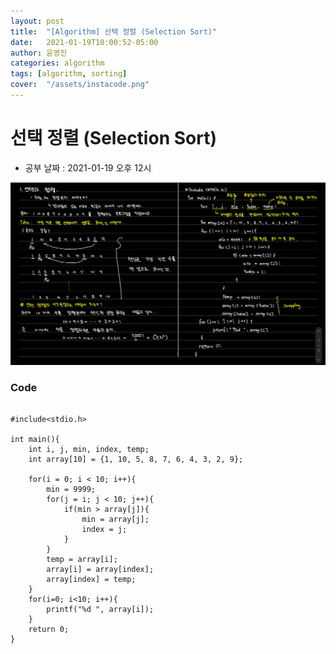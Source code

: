 ```yaml
---
layout: post
title:  "[Algorithm] 선택 정렬 (Selection Sort)"
date:   2021-01-19T10:00:52-05:00
author: 윤영진
categories: algorithm 
tags: [algorithm, sorting]
cover:  "/assets/instacode.png"
---
```

# 선택 정렬 (Selection Sort)

* 공부 날짜 : 2021-01-19 오후 12시


![Alt text](/assets/algorithm/2021-01-19_select_sort.png "필기")

### Code

```

#include<stdio.h>

int main(){
    int i, j, min, index, temp;
    int array[10] = {1, 10, 5, 8, 7, 6, 4, 3, 2, 9};

    for(i = 0; i < 10; i++){
        min = 9999;
        for(j = i; j < 10; j++){
            if(min > array[j]){
                min = array[j];
                index = j;
            }
        }
        temp = array[i];
        array[i] = array[index];
        array[index] = temp;
    }
    for(i=0; i<10; i++){
        printf("%d ", array[i]);
    }
    return 0;
}
```
